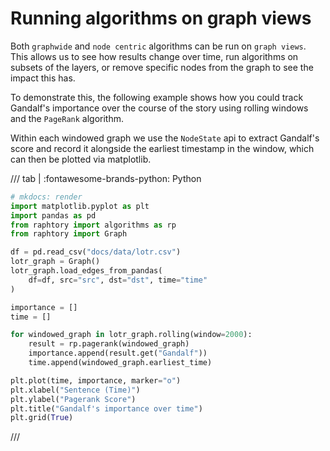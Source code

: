 # Running algorithms on graph views 

Both `graphwide` and `node centric` algorithms can be run on `graph views`. This allows us to see how results change over time, run algorithms on subsets of the layers, or remove specific nodes from the graph to see the impact this has. 

To demonstrate this, the following example shows how you could track Gandalf's importance over the course of the story using rolling windows and the `PageRank` algorithm. 

Within each windowed graph we use the `NodeState` api to extract Gandalf's score and record it alongside the earliest timestamp in the window, which can then be plotted via matplotlib.

/// tab | :fontawesome-brands-python: Python
```python
# mkdocs: render
import matplotlib.pyplot as plt
import pandas as pd
from raphtory import algorithms as rp
from raphtory import Graph

df = pd.read_csv("docs/data/lotr.csv")
lotr_graph = Graph()
lotr_graph.load_edges_from_pandas(
    df=df, src="src", dst="dst", time="time"
)

importance = []
time = []

for windowed_graph in lotr_graph.rolling(window=2000):
    result = rp.pagerank(windowed_graph)
    importance.append(result.get("Gandalf"))
    time.append(windowed_graph.earliest_time)

plt.plot(time, importance, marker="o")
plt.xlabel("Sentence (Time)")
plt.ylabel("Pagerank Score")
plt.title("Gandalf's importance over time")
plt.grid(True)
```
///